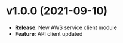 # v1.0.0 (2021-09-10)

* **Release**: New AWS service client module
* **Feature**: API client updated

